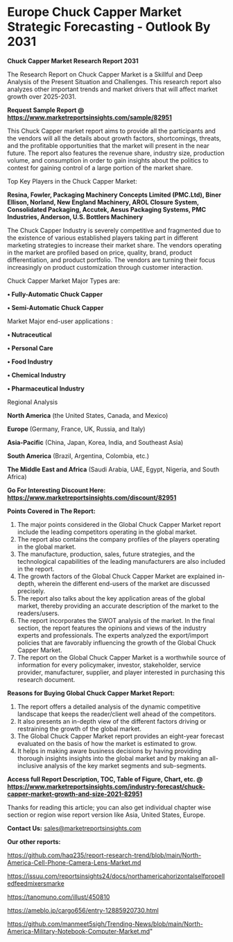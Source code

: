  # Europe Chuck Capper Market Strategic Forecasting - Outlook By 2031

<strong>Chuck Capper Market Research Report 2031</strong>

The Research Report on Chuck Capper Market is a Skillful and Deep Analysis of the Present Situation and Challenges. This research report also analyzes other important trends and market drivers that will affect market growth over 2025-2031.

<strong>Request Sample Report @ <a href=https://www.marketreportsinsights.com/sample/82951>https://www.marketreportsinsights.com/sample/82951</a></strong>

This Chuck Capper market report aims to provide all the participants and the vendors will all the details about growth factors, shortcomings, threats, and the profitable opportunities that the market will present in the near future. The report also features the revenue share, industry size, production volume, and consumption in order to gain insights about the politics to contest for gaining control of a large portion of the market share.

Top Key Players in the Chuck Capper Market:

<strong>Resina, Fowler, Packaging Machinery Concepts Limited (PMC.Ltd), Biner Ellison, Norland, New England Machinery, AROL Closure System, Consolidated Packaging, Accutek, Aesus Packaging Systems, PMC Industries, Anderson, U.S. Bottlers Machinery</strong>

The Chuck Capper Industry is severely competitive and fragmented due to the existence of various established players taking part in different marketing strategies to increase their market share. The vendors operating in the market are profiled based on price, quality, brand, product differentiation, and product portfolio. The vendors are turning their focus increasingly on product customization through customer interaction.

Chuck Capper Market Major Types are:

<strong>• Fully-Automatic Chuck Capper

• Semi-Automatic Chuck Capper</strong>

Market Major end-user applications :

<strong>• Nutraceutical

• Personal Care

• Food Industry

• Chemical Industry

• Pharmaceutical Industry</strong>

Regional Analysis

</u><strong><b>North America</b></strong> (the United States, Canada, and Mexico)

<strong><b>Europe </b></strong>(Germany, France, UK, Russia, and Italy)

<strong><b>Asia-Pacific</b></strong> (China, Japan, Korea, India, and Southeast Asia)

<strong><b>South America</b></strong> (Brazil, Argentina, Colombia, etc.)

<strong><b>The Middle East and Africa</b></strong> (Saudi Arabia, UAE, Egypt, Nigeria, and South Africa)

<strong>Go For Interesting Discount Here: <a href=https://www.marketreportsinsights.com/discount/82951>https://www.marketreportsinsights.com/discount/82951</a></strong>

<strong>Points Covered in The Report:</strong>
<ol>
  <li>The major points considered in the Global Chuck Capper Market report include the leading competitors operating in the global market.</li>
  <li>The report also contains the company profiles of the players operating in the global market.</li>
  <li>The manufacture, production, sales, future strategies, and the technological capabilities of the leading manufacturers are also included in the report.</li>
  <li>The growth factors of the Global Chuck Capper Market are explained in-depth, wherein the different end-users of the market are discussed precisely.</li>
  <li>The report also talks about the key application areas of the global market, thereby providing an accurate description of the market to the readers/users.</li>
  <li>The report incorporates the SWOT analysis of the market. In the final section, the report features the opinions and views of the industry experts and professionals. The experts analyzed the export/import policies that are favorably influencing the growth of the Global Chuck Capper Market.</li>
  <li>The report on the Global Chuck Capper Market is a worthwhile source of information for every policymaker, investor, stakeholder, service provider, manufacturer, supplier, and player interested in purchasing this research document.</li>
</ol>
<strong>Reasons for Buying Global Chuck Capper Market Report:</strong>

<ol>
  <li>The report offers a detailed analysis of the dynamic competitive landscape that keeps the reader/client well ahead of the competitors.</li>
  <li>It also presents an in-depth view of the different factors driving or restraining the growth of the global market.</li>
  <li>The Global Chuck Capper Market report provides an eight-year forecast evaluated on the basis of how the market is estimated to grow.</li>
  <li>It helps in making aware business decisions by having providing thorough insights insights into the global market and by making an all-inclusive analysis of the key market segments and sub-segments.</li>
</ol>
<strong>Access full Report Description, TOC, Table of Figure, Chart, etc. @ <a href=https://www.marketreportsinsights.com/industry-forecast/chuck-capper-market-growth-and-size-2021-82951>https://www.marketreportsinsights.com/industry-forecast/chuck-capper-market-growth-and-size-2021-82951</a></strong>


Thanks for reading this article; you can also get individual chapter wise section or region wise report version like Asia, United States, Europe.

<strong>Contact Us:</strong>
sales@marketreportsinsights.com

<strong>Our other reports:</strong>

<a href=https://github.com/haq235/report-research-trend/blob/main/North-America-Cell-Phone-Camera-Lens-Market.md>https://github.com/haq235/report-research-trend/blob/main/North-America-Cell-Phone-Camera-Lens-Market.md</a>

<a href=https://issuu.com/reportsinsights24/docs/northamericahorizontalselfpropelledfeedmixersmarke>https://issuu.com/reportsinsights24/docs/northamericahorizontalselfpropelledfeedmixersmarke</a>

<a href=https://tanomuno.com/illust/450810>https://tanomuno.com/illust/450810</a>

<a href=https://ameblo.jp/cargo656/entry-12885920730.html>https://ameblo.jp/cargo656/entry-12885920730.html</a>

<a href=https://github.com/manmeet5sigh/Trending-News/blob/main/North-America-Military-Notebook-Computer-Market.md>https://github.com/manmeet5sigh/Trending-News/blob/main/North-America-Military-Notebook-Computer-Market.md</a>"
